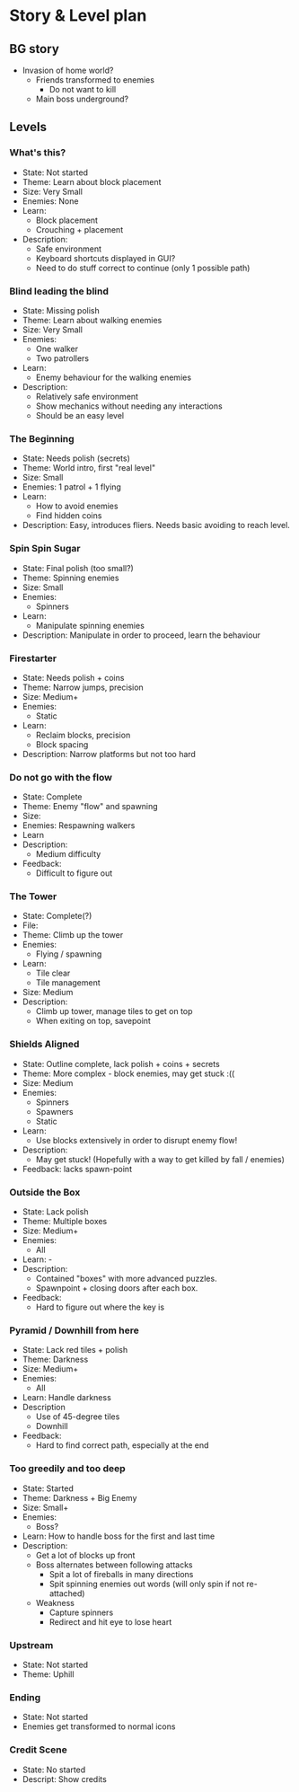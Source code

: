 # Story & Level plan

## BG story
- Invasion of home world?
	- Friends transformed to enemies
		- Do not want to kill
	- Main boss underground?

## Levels

### What's this?
* State: Not started
* Theme: Learn about block placement
* Size: Very Small
* Enemies: None
* Learn: 
	- Block placement
	- Crouching + placement
* Description:
	- Safe environment
	- Keyboard shortcuts displayed in GUI?
	- Need to do stuff correct to continue (only 1 possible path)

### Blind leading the blind
* State: Missing polish
* Theme: Learn about walking enemies
* Size: Very Small
* Enemies:
	- One walker
	- Two patrollers
* Learn:
	- Enemy behaviour for the walking enemies
* Description:
	- Relatively safe environment
	- Show mechanics without needing any interactions
	- Should be an easy level

### The Beginning
* State: Needs polish (secrets)
* Theme: World intro, first "real level"
* Size: Small
* Enemies: 1 patrol + 1 flying
* Learn:
	- How to avoid enemies
	- Find hidden coins
* Description: Easy, introduces fliers. Needs basic avoiding to reach level.

### Spin Spin Sugar
* State: Final polish (too small?)
* Theme: Spinning enemies
* Size: Small
* Enemies:
	- Spinners
* Learn:
	- Manipulate spinning enemies
* Description: Manipulate in order to proceed, learn the behaviour

### Firestarter
* State: Needs polish + coins
* Theme: Narrow jumps, precision
* Size: Medium+
* Enemies:
	- Static
* Learn:
	- Reclaim blocks, precision
	- Block spacing
* Description: Narrow platforms but not too hard

### Do not go with the flow
* State: Complete
* Theme: Enemy "flow" and spawning
* Size: 
* Enemies: Respawning walkers
* Learn
* Description:
	- Medium difficulty
* Feedback:
	- Difficult to figure out

### The Tower
* State: Complete(?)
* File: 
* Theme: Climb up the tower
* Enemies:
	* Flying / spawning
* Learn:
	- Tile clear
	- Tile management
* Size: Medium
* Description:
	* Climb up tower, manage tiles to get on top
	* When exiting on top, savepoint

### Shields Aligned
* State: Outline complete, lack polish + coins + secrets
* Theme: More complex - block enemies, may get stuck :((
* Size: Medium
* Enemies:
	- Spinners
	- Spawners
	- Static
* Learn:
	- Use blocks extensively in order to disrupt enemy flow!
* Description:
	- May get stuck! (Hopefully with a way to get killed by fall / enemies)
* Feedback: lacks spawn-point

### Outside the Box
* State: Lack polish
* Theme: Multiple boxes
* Size: Medium+
* Enemies:
	- All
* Learn: -
* Description: 
	- Contained "boxes" with more advanced puzzles.
	- Spawnpoint + closing doors after each box.
* Feedback:
	-  Hard to figure out where the key is

### Pyramid / Downhill from here
* State: Lack red tiles + polish
* Theme: Darkness
* Size: Medium+
* Enemies:
	- All
* Learn: Handle darkness
* Description
	- Use of 45-degree tiles
	- Downhill
* Feedback:
	- Hard to find correct path, especially at the end

### Too greedily and too deep
* State: Started
* Theme: Darkness + Big Enemy
* Size: Small+
* Enemies:
	- Boss?
* Learn: How to handle boss for the first and last time
* Description:
	- Get a lot of blocks up front
	- Boss alternates between following attacks
		- Spit a lot of fireballs in many directions
		- Spit spinning enemies out words  (will only spin if not re-attached)
	-  Weakness
		- Capture spinners
		- Redirect and hit eye to lose heart


### Upstream
* State: Not started
* Theme: Uphill

### Ending
* State: Not started
* Enemies get transformed to normal icons

### Credit Scene
* State: No started
* Descript: Show credits